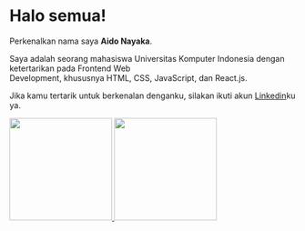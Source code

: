 # Halo semua! 

Perkenalkan nama saya **Aido Nayaka**.<br>

Saya adalah seorang mahasiswa Universitas Komputer Indonesia dengan ketertarikan pada Frontend Web <br> Development, khususnya HTML, CSS, JavaScript, dan React.js.

Jika kamu tertarik untuk berkenalan denganku, silakan ikuti akun [Linkedin](https://www.linkedin.com/in/aido-nayaka-9847a1293)ku ya.

<p align="left">
<a href="https://github.com/UnknownNay">
  <img height="180em" src="https://github-readme-stats-eight-theta.vercel.app/api?username=penuliscode&show_icons=true&theme=algolia&include_all_commits=true&count_private=true"/>
  <img height="180em" src="https://github-readme-stats-eight-theta.vercel.app/api/top-langs/?username=penuliscode&layout=compact&theme=algolia"/>
</a>
</p>
